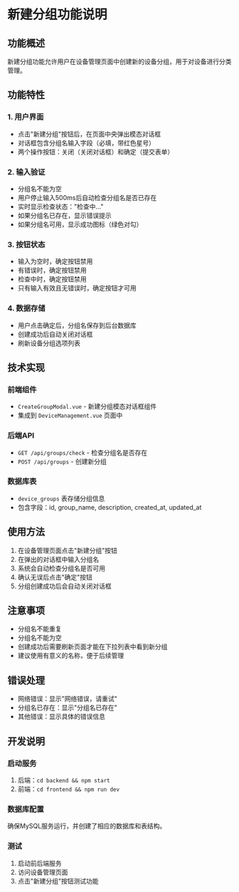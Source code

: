 # 新建分组功能说明

## 功能概述

新建分组功能允许用户在设备管理页面中创建新的设备分组，用于对设备进行分类管理。

## 功能特性

### 1. 用户界面
- 点击"新建分组"按钮后，在页面中央弹出模态对话框
- 对话框包含分组名输入字段（必填，带红色星号）
- 两个操作按钮：关闭（关闭对话框）和确定（提交表单）

### 2. 输入验证
- 分组名不能为空
- 用户停止输入500ms后自动检查分组名是否已存在
- 实时显示检查状态："检查中..."
- 如果分组名已存在，显示错误提示
- 如果分组名可用，显示成功图标（绿色对勾）

### 3. 按钮状态
- 输入为空时，确定按钮禁用
- 有错误时，确定按钮禁用
- 检查中时，确定按钮禁用
- 只有输入有效且无错误时，确定按钮才可用

### 4. 数据存储
- 用户点击确定后，分组名保存到后台数据库
- 创建成功后自动关闭对话框
- 刷新设备分组选项列表

## 技术实现

### 前端组件
- `CreateGroupModal.vue` - 新建分组模态对话框组件
- 集成到 `DeviceManagement.vue` 页面中

### 后端API
- `GET /api/groups/check` - 检查分组名是否存在
- `POST /api/groups` - 创建新分组

### 数据库表
- `device_groups` 表存储分组信息
- 包含字段：id, group_name, description, created_at, updated_at

## 使用方法

1. 在设备管理页面点击"新建分组"按钮
2. 在弹出的对话框中输入分组名
3. 系统会自动检查分组名是否可用
4. 确认无误后点击"确定"按钮
5. 分组创建成功后会自动关闭对话框

## 注意事项

- 分组名不能重复
- 分组名不能为空
- 创建成功后需要刷新页面才能在下拉列表中看到新分组
- 建议使用有意义的名称，便于后续管理

## 错误处理

- 网络错误：显示"网络错误，请重试"
- 分组名已存在：显示"分组名已存在"
- 其他错误：显示具体的错误信息

## 开发说明

### 启动服务
1. 后端：`cd backend && npm start`
2. 前端：`cd frontend && npm run dev`

### 数据库配置
确保MySQL服务运行，并创建了相应的数据库和表结构。

### 测试
1. 启动前后端服务
2. 访问设备管理页面
3. 点击"新建分组"按钮测试功能
